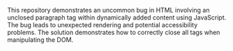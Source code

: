 This repository demonstrates an uncommon bug in HTML involving an unclosed paragraph tag within dynamically added content using JavaScript. The bug leads to unexpected rendering and potential accessibility problems.  The solution demonstrates how to correctly close all tags when manipulating the DOM.